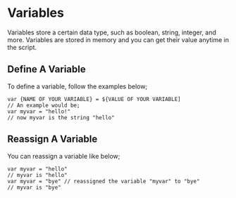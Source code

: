 # Variables

Variables store a certain data type, such as boolean, string, integer, and more. Variables are stored in memory and you can get their value anytime in the script.

## Define A Variable

To define a variable, follow the examples below;

```
var {NAME OF YOUR VARIABLE} = ${VALUE OF YOUR VARIABLE]
// An example would be;
var myvar = "hello!"
// now myvar is the string "hello"
```
## Reassign A Variable

You can reassign a variable like below;
```
var myvar = "hello"
// myvar is "hello"
var myvar = "bye" // reassigned the variable "myvar" to "bye"
// myvar is "bye"
```
